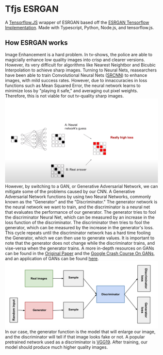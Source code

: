# Tfjs ESRGAN
A [Tensorflow.JS](https://tensorflow.com/js) wrapper of ESRGAN based off the [ESRGAN Tensorflow Implementation](https://github.com/captain-pool/GSOC/tree/master/E2_ESRGAN). Made with Typescript, Python, Node.js, and tensorflow.js.

## How ESRGAN works
Image Enhancement is a hard problem. In tv-shows, the police are able to magicially enhance low quality images into crisp and clearer versions. However, its very difficult for algorithms like Nearest Neightbor and Bicubic Interpolation to achieve sharp images. Turning to Neural Nets, reasearchers have been able to train Convolutional Neural Nets ([SRCNN](https://arxiv.org/abs/1501.00092)) to enhance images, with mild success rates. However, due to innaccuracies in loss functions such as Mean Squared Error, the neural network learns to minimize loss by "playing it safe," and averaging out pixel weights. Therefore, this is not viable for out tv-quality sharp images. ![](./docs/images/CNN.png) However, by switching to a GAN, or Generative Adversarial Network, we can mitigate some of the problems caused by our CNN. A Generative Adversarial Network functions by using two Neural Networks, commonly known as the "Generator" and the "Discriminator." The generator network is the neural network we want to train, and the discriminator is a neural net that evaluates the performance of our generator. The generator tries to fool the discriminator Neural Net, which can be measured by an increase in the loss function of the discriminator. The discriminator then tries to fool the generator, which can be measured by the increase in the generator's loss. This cycle repeats until the discriminator network has a hard time fooling the Generator, which we can then use to generate values. It is important to note that the generator does not change while the discriminator trains, and vise-versa when the generator trains. A more in-depth resources on GANs can be found in the [Original Paper](https://arxiv.org/abs/1406.2661) and the [Google Crash Course On GANs](https://developers.google.com/machine-learning/gan/generative), and an application of GANs can be found [here](https://www.tensorflow.org/tutorials/generative/dcgan#what_are_gans).![](./docs/images/gan_diagram.svg) In our case, the generator function is the model that will enlarge our image, and the discriminator will tell if that image looks fake or not. A popular pretrained network used as a discriminator is [VGG19](https://www.kaggle.com/keras/vgg19/home). After training, our model should produce much higher quality images. 